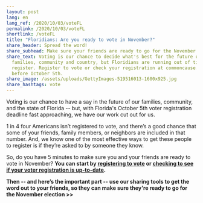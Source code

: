 ```yaml
---
layout: post
lang: en
lang_ref: /2020/10/03/voteFL
permalink: /2020/10/03/voteFL
shortlink: /voteFL
title: "Floridians: Are you ready to vote in November?"
share_header: Spread the word!
share_subhead: Make sure your friends are ready to go for the November election.
share_text: Voting is our chance to decide what's best for the future of our
  families, community and country, but Floridians are running out of time to
  register. Register to vote or check your registration at commoncause.org/vote
  before October 5th.
share_image: /assets/uploads/GettyImages-519516013-1600x925.jpg
share_hashtags: vote
---
```



Voting is our chance to have a say in the future of our families, community, and the state of Florida --  but, with Florida's October 5th voter registration deadline fast approaching, we have our work cut out for us.

1 in 4 four Americans isn’t registered to vote, and there’s a good chance that some of your friends, family members, or neighbors are included in that number. And, we know one of the most effective ways to get these people to register is if they’re asked to by someone they know.

So, do you have 5 minutes to make sure you and your friends are ready to vote in November? **You can start by [registering to vote](https://www.commoncause.org/voting-tools/register-to-vote/) or [checking to see if your voter registration is up-to-date](https://www.commoncause.org/voting-tools/verify-your-voter-registration-status/).**

**Then -- and here’s the important part -- use our sharing tools to get the word out to your friends, so they can make sure they're ready to go for the November election >>**